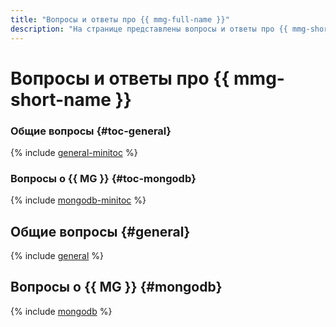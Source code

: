 ```yaml
---
title: "Вопросы и ответы про {{ mmg-full-name }}"
description: "На странице представлены вопросы и ответы про {{ mmg-short-name }}."
---
```


# Вопросы и ответы про {{ mmg-short-name }}

### Общие вопросы {#toc-general}

{% include [general-minitoc](../../_qa/managed-mongodb/minitoc/general.md) %}

### Вопросы о {{ MG }} {#toc-mongodb}

{% include [mongodb-minitoc](../../_qa/managed-mongodb/minitoc/mongodb.md) %}

## Общие вопросы {#general}

{% include [general](../../_qa/managed-mongodb/general.md) %}

## Вопросы о {{ MG }} {#mongodb}

{% include [mongodb](../../_qa/managed-mongodb/mongodb.md) %}
